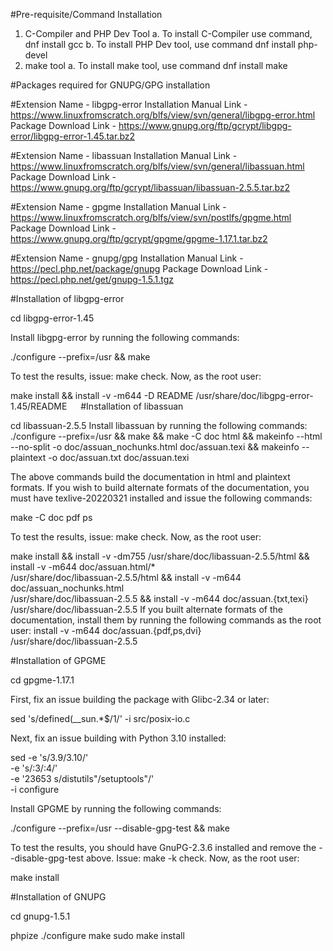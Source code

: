 #Pre-requisite/Command Installation
01.	C-Compiler and PHP Dev Tool
a.	To install C-Compiler use command, dnf install gcc
b.	To install PHP Dev tool, use command dnf install php-devel
02.	make tool
a.	To install make tool, use command dnf install make

#Packages required for GNUPG/GPG installation

#Extension Name - libgpg-error
Installation Manual Link - https://www.linuxfromscratch.org/blfs/view/svn/general/libgpg-error.html
Package Download Link - https://www.gnupg.org/ftp/gcrypt/libgpg-error/libgpg-error-1.45.tar.bz2 


#Extension Name - libassuan
Installation Manual Link - https://www.linuxfromscratch.org/blfs/view/svn/general/libassuan.html
Package Download Link - https://www.gnupg.org/ftp/gcrypt/libassuan/libassuan-2.5.5.tar.bz2 

#Extension Name - gpgme
Installation Manual Link - https://www.linuxfromscratch.org/blfs/view/svn/postlfs/gpgme.html
Package Download Link - https://www.gnupg.org/ftp/gcrypt/gpgme/gpgme-1.17.1.tar.bz2 

#Extension Name - gnupg/gpg
Installation Manual Link - https://pecl.php.net/package/gnupg
Package Download Link - https://pecl.php.net/get/gnupg-1.5.1.tgz 

#Installation of libgpg-error

cd libgpg-error-1.45

Install libgpg-error by running the following commands:

./configure --prefix=/usr &&
make

To test the results, issue: make check.
Now, as the root user:

make install &&
install -v -m644 -D README /usr/share/doc/libgpg-error-1.45/README
  
#Installation of libassuan

cd libassuan-2.5.5
Install libassuan by running the following commands:
./configure --prefix=/usr &&
make                      &&
make -C doc html                                                       &&
makeinfo --html --no-split -o doc/assuan_nochunks.html doc/assuan.texi &&
makeinfo --plaintext       -o doc/assuan.txt           doc/assuan.texi

The above commands build the documentation in html and plaintext formats. If you wish to build alternate formats of the documentation, you must have texlive-20220321 installed and issue the following commands:

make -C doc pdf ps

To test the results, issue: make check.
Now, as the root user:

make install &&
install -v -dm755   /usr/share/doc/libassuan-2.5.5/html &&
install -v -m644 doc/assuan.html/* \
                    /usr/share/doc/libassuan-2.5.5/html &&
install -v -m644 doc/assuan_nochunks.html \
                    /usr/share/doc/libassuan-2.5.5      &&
install -v -m644 doc/assuan.{txt,texi} \
                    /usr/share/doc/libassuan-2.5.5
If you built alternate formats of the documentation, install them by running the following commands as the root user:
install -v -m644  doc/assuan.{pdf,ps,dvi} \
                  /usr/share/doc/libassuan-2.5.5

#Installation of GPGME

cd gpgme-1.17.1

First, fix an issue building the package with Glibc-2.34 or later:

sed 's/defined(__sun.*$/1/' -i src/posix-io.c

Next, fix an issue building with Python 3.10 installed:

sed -e 's/3\.9/3.10/'                    \
    -e 's/:3/:4/'                        \
    -e '23653 s/distutils"/setuptools"/' \
    -i configure

Install GPGME by running the following commands:

./configure --prefix=/usr --disable-gpg-test &&
make

To test the results, you should have GnuPG-2.3.6 installed and remove the --disable-gpg-test above. Issue: make -k check.
Now, as the root user:

make install

#Installation of GNUPG

cd gnupg-1.5.1

phpize
./configure
make
sudo make install

